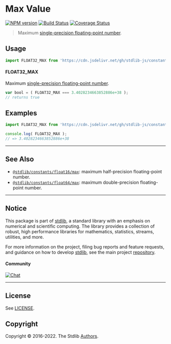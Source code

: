 <!--

@license Apache-2.0

Copyright (c) 2018 The Stdlib Authors.

Licensed under the Apache License, Version 2.0 (the "License");
you may not use this file except in compliance with the License.
You may obtain a copy of the License at

   http://www.apache.org/licenses/LICENSE-2.0

Unless required by applicable law or agreed to in writing, software
distributed under the License is distributed on an "AS IS" BASIS,
WITHOUT WARRANTIES OR CONDITIONS OF ANY KIND, either express or implied.
See the License for the specific language governing permissions and
limitations under the License.

-->

# Max Value

[![NPM version][npm-image]][npm-url] [![Build Status][test-image]][test-url] [![Coverage Status][coverage-image]][coverage-url] <!-- [![dependencies][dependencies-image]][dependencies-url] -->

> Maximum [single-precision floating-point number][ieee754].



<section class="usage">

## Usage

```javascript
import FLOAT32_MAX from 'https://cdn.jsdelivr.net/gh/stdlib-js/constants-float32-max@deno/mod.js';
```

#### FLOAT32_MAX

Maximum [single-precision floating-point number][ieee754].

```javascript
var bool = ( FLOAT32_MAX === 3.4028234663852886e+38 );
// returns true
```

</section>

<!-- /.usage -->

<section class="examples">

## Examples

<!-- TODO: better example -->

<!-- eslint no-undef: "error" -->

```javascript
import FLOAT32_MAX from 'https://cdn.jsdelivr.net/gh/stdlib-js/constants-float32-max@deno/mod.js';

console.log( FLOAT32_MAX );
// => 3.4028234663852886e+38
```

</section>

<!-- /.examples -->

<!-- Section for related `stdlib` packages. Do not manually edit this section, as it is automatically populated. -->

<section class="related">

* * *

## See Also

-   <span class="package-name">[`@stdlib/constants/float16/max`][@stdlib/constants/float16/max]</span><span class="delimiter">: </span><span class="description">maximum half-precision floating-point number.</span>
-   <span class="package-name">[`@stdlib/constants/float64/max`][@stdlib/constants/float64/max]</span><span class="delimiter">: </span><span class="description">maximum double-precision floating-point number.</span>

</section>

<!-- /.related -->

<!-- Section for all links. Make sure to keep an empty line after the `section` element and another before the `/section` close. -->


<section class="main-repo" >

* * *

## Notice

This package is part of [stdlib][stdlib], a standard library with an emphasis on numerical and scientific computing. The library provides a collection of robust, high performance libraries for mathematics, statistics, streams, utilities, and more.

For more information on the project, filing bug reports and feature requests, and guidance on how to develop [stdlib][stdlib], see the main project [repository][stdlib].

#### Community

[![Chat][chat-image]][chat-url]

---

## License

See [LICENSE][stdlib-license].


## Copyright

Copyright &copy; 2016-2022. The Stdlib [Authors][stdlib-authors].

</section>

<!-- /.stdlib -->

<!-- Section for all links. Make sure to keep an empty line after the `section` element and another before the `/section` close. -->

<section class="links">

[npm-image]: http://img.shields.io/npm/v/@stdlib/constants-float32-max.svg
[npm-url]: https://npmjs.org/package/@stdlib/constants-float32-max

[test-image]: https://github.com/stdlib-js/constants-float32-max/actions/workflows/test.yml/badge.svg?branch=main
[test-url]: https://github.com/stdlib-js/constants-float32-max/actions/workflows/test.yml?query=branch:main

[coverage-image]: https://img.shields.io/codecov/c/github/stdlib-js/constants-float32-max/main.svg
[coverage-url]: https://codecov.io/github/stdlib-js/constants-float32-max?branch=main

<!--

[dependencies-image]: https://img.shields.io/david/stdlib-js/constants-float32-max.svg
[dependencies-url]: https://david-dm.org/stdlib-js/constants-float32-max/main

-->

[chat-image]: https://img.shields.io/gitter/room/stdlib-js/stdlib.svg
[chat-url]: https://gitter.im/stdlib-js/stdlib/

[stdlib]: https://github.com/stdlib-js/stdlib

[stdlib-authors]: https://github.com/stdlib-js/stdlib/graphs/contributors

[umd]: https://github.com/umdjs/umd
[es-module]: https://developer.mozilla.org/en-US/docs/Web/JavaScript/Guide/Modules

[deno-url]: https://github.com/stdlib-js/constants-float32-max/tree/deno
[umd-url]: https://github.com/stdlib-js/constants-float32-max/tree/umd
[esm-url]: https://github.com/stdlib-js/constants-float32-max/tree/esm
[branches-url]: https://github.com/stdlib-js/constants-float32-max/blob/main/branches.md

[stdlib-license]: https://raw.githubusercontent.com/stdlib-js/constants-float32-max/main/LICENSE

[ieee754]: https://en.wikipedia.org/wiki/IEEE_754-1985

<!-- <related-links> -->

[@stdlib/constants/float16/max]: https://github.com/stdlib-js/constants-float16-max/tree/deno

[@stdlib/constants/float64/max]: https://github.com/stdlib-js/constants-float64-max/tree/deno

<!-- </related-links> -->

</section>

<!-- /.links -->
